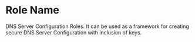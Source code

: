 Role Name
=========

DNS Server Configuration Roles. It can be used as a framework for creating secure DNS Server Configuration with inclusion of keys.

